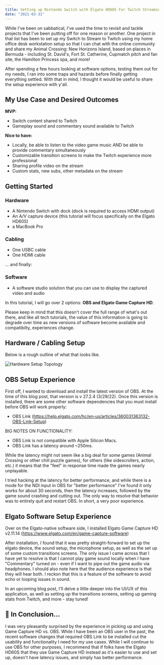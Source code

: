 ```yaml
---
title: Setting up Nintendo Switch with Elgato HD60S For Twitch Streaming
date: "2021-03-31"
---
```


While I've been on sabbatical, I've used the time to revisit and tackle projects that I've been putting off for one reason or another. One project in that list has been to set up my Switch to Stream to Twitch using my home office desk workstation setup so that I can chat with the online community and share my Animal Crossing: New Horizons Island, based on places in Bermuda - including St. David's, Fort St. Catherine, Cupmatch pitch and fan site, the Hamilton Princess spa, and more! 

After spending a few hours looking at software options, testing them out for my needs, I ran into some traps and hazards before finally getting everything settled. With that in mind, I thought it would be useful to share the setup experience with y'all.

## My Use Case and Desired Outcomes

**MVP:**
- Switch content shared to Twitch
- Gameplay sound and commentary sound available to Twitch



**Nice to have:**
- Locally, be able to listen to the video game music AND be able to provide commentary simultaneously
- Customizable transition screens to make the Twitch experience more professional
- Sharing profile video on the stream
- Custom stats, new subs, other metadata on the stream

## Getting Started

### Hardware
- A Nintendo Switch with dock (dock is required to access HDMI output)
- An A/V capture device (this tutorial will focus specifically on the Elgato HD60S)
- a MacBook Pro

### Cabling
- One USBC cable
- One HDMI cable

... and finally: 
### Software
- A software studio solution that you can use to display the captured video and audio

In this tutorial, I will go over 2 options: **OBS and Elgato Game Capture HD**. 

Please keep in mind that this doesn't cover the full range of what's out there, and like all tech tutorials, the value of this information is going to degrade over time as new versions of software become available and compatibilty, experiences change.

## Hardware / Cabling Setup

Below is a rough outline of what that looks like.


![Hardware Setup Topology](../switch_elgato_computer_hardware_setup.png)


## OBS Setup Experience

First off, I wanted to download and install the latest version of OBS. At the time of this blog post, that version is v 27.2.4 (3/29/22). Once this version is installed, there are some other software dependencies that you must install before OBS will work properly:

- OBS Link (https://help.elgato.com/hc/en-us/articles/360031363132-OBS-Link-Setup)

BIG NOTES ON FUNCTIONALITY:

- OBS Link is not compatible with Apple Silicon Macs.
- OBS Link has a latency around ~250ms. 

While the latency might not seem like a big deal for some games (Animal Crossing or other chill puzzle games), for others (like sidescrollers, action, etc.) it means that the "feel" in response time made the games nearly unplayable. 

I tried hacking at the latency for better performance, and while there is a mode for the NDI input in OBS for "better performance" I've found it only works for about 30 seconds, then the latency increases, followed by the game sound crashing and cutting out. The only way to resolve that behavior was to entirely quit and restart OBS. In short, a very poor experience.

## Elgato Software Setup Experience 

Over on the Elgato-native software side, I installed Elgato Game Capture HD v2.11.14 (https://www.elgato.com/en/game-capture-software)

After installation, I found that it was pretty straight-forward to set up the elgato device, the sound setup, the microphone setup, as well as the set up of some custom transitions screens. The only issue I came across that I have yet to resolve is that I cannot play game sound locally when I have "Commentary" turned on - even if I want to pipe out the game audio via headphones. I should also note here that the audience experience is that they will hear both. I reckon that this is a feature of the software to avoid echo or looping issues in sound.

In an upcoming blog post, I'll delve a little deeper into the UI/UX of this application, as well as setting up the transitions screens, setting up gaming stats from Twitch, and more - stay tuned!

## 🌯 In Conclusion...

I was very pleasantly surprised by the experience in picking up and using Game Capture HD vs. OBS. While I have been an OBS user in the past, the recent software changes that required OBS Link to be installed cut the usability and functionality I need for my use cases. While I will continue to use OBS for other purposes, I recommend that if folks have the Elgato HD60S that they use Game Capture HD instead as it's easier to use and set up, doesn't have latency issues, and simply has better performance.